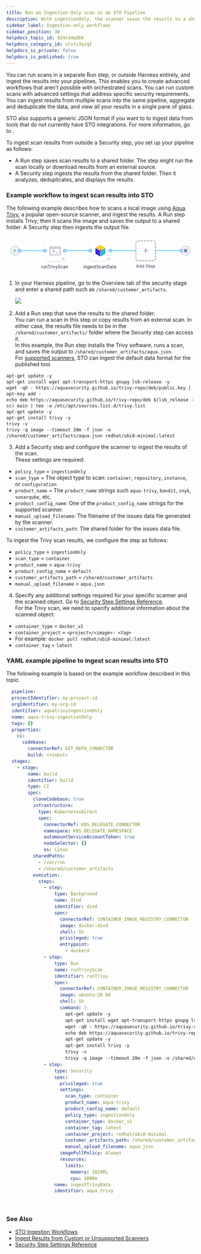 ```yaml
---
title: Run an Ingestion-Only scan in an STO Pipeline
description: With ingestionOnly, the scanner saves the results to a shared folder. The pipeline then ingests this data and analyzes, deduplicates, and displays the results.
sidebar_label: Ingestion-only workflows
sidebar_position: 30
helpdocs_topic_id: d24n34qdbk
helpdocs_category_id: utstv3qzqt
helpdocs_is_private: false
helpdocs_is_published: true
---
```


You can run scans in a separate Run step, or outside Harness entirely, and ingest the results into your pipelines. This enables you to create advanced workflows that aren't possible with orchestrated scans. You can run custom scans with advanced settings that address specific security requirements. You can ingest results from multiple scans into the same pipeline, aggregate and deduplicate the data, and view all your results in a single pane of glass.

STO also supports a generic JSON format if you want to to ingest data from tools that do not currently have STO integrations. For more information, go to .

 To ingest scan results from outside a Security step, you set up your pipeline as follows:

* A Run step saves scan results to a shared folder. The step might run the scan locally or download results from an external source.
* A Security step ingests the results from the shared folder. Then it analyzes, deduplicates, and displays the results.

### Example workflow to ingest scan results into STO 

The following example describes how to scans a local image using [Aqua Trivy](https://aquasecurity.github.io/trivy/dev/docs/), a popular open-source scanner, and ingest the results. A Run step installs Trivy; then it scans the image and saves the output to a shared folder. A Security step then ingests the output file.

![](../static/ingest-scan-results-into-an-sto-pipeline-07.png)

1. In your Harness pipeline, go to the Overview tab of the security stage and enter a shared path such as `/shared/customer_artifacts`.

   ![](../static/ingest-scan-results-into-an-sto-pipeline-08.png)

2. Add a Run step that save the results to the shared folder.  
You can run a scan in this step or copy results from an external scan. In either case, the results file needs to be in the `/shared/customer_artifacts/` folder where the Security step can access it.  
In this example, the Run step installs the Trivy software, runs a scan, and saves the output to `/shared/customer_artifacts/aqua.json`.  
For [supported scanners](../../sto-techref-category/security-step-settings-reference.md#scanners-target-types-and-scan-approach), STO can ingest the default data format for the published tool.  

```
apt-get update -y  
apt-get install wget apt-transport-https gnupg lsb-release -y  
wget -qO - https://aquasecurity.github.io/trivy-repo/deb/public.key | apt-key add -  
echo deb https://aquasecurity.github.io/trivy-repo/deb $(lsb_release -sc) main | tee -a /etc/apt/sources.list.d/trivy.list  
apt-get update -y  
apt-get install trivy -y  
trivy -v  
trivy -q image --timeout 20m -f json -o /shared/customer_artifacts/aqua.json redhat/ubi8-minimal:latest
```
3. Add a Security step and configure the scanner to ingest the results of the scan.  
These settings are required:

- `policy_type` = `ingestionOnly`
- `scan_type` = The object type to scan: `container`, `repository`, `instance`, or `configuration`
- `product_name` = The `product_name` strings such `aqua-trivy`, `bandit`, `snyk`, `sonarqube`, etc.
- `product_config_name`: One of the `product_config_name` strings for the supported scanner.
- `manual_upload_filename`: The filename of the issues data file generated by the scanner.
- `customer_artifacts_path`: The shared folder for the issues data file.

To ingest the Trivy scan results, we configure the step as follows:

- `policy_type` = `ingestionOnly`
- `scan_type` = `container`
- `product_name` = `aqua-trivy`
- `product_config_name` = `default`
- `customer_artifacts_path` = `/shared/customer_artifacts`
- `manual_upload_filename` = `aqua.json`

4. Specify any additional settings required for your specific scanner and the scanned object. Go to [Security Step Settings Reference](../../sto-techref-category/security-step-settings-reference.md).  
For the Trivy scan, we need to specify additional information about the scanned object:

- `container_type` = `docker_v2`
- `container_project` = `<`*`project`*`>/<`*`image`*`>: <`*`tag`*`>`  
-  For example: `docker pull redhat/ubi8-minimal:latest`
- `container_tag` = `latest`

### YAML example pipeline to ingest scan results into STO

The following example is based on the example workflow described in this topic.

```yaml
  pipeline:  
  projectIdentifier: my-project-id  
  orgIdentifier: my-org-id  
  identifier: aquatrivyingestionOnly  
  name: aqua-trivy-ingestionOnly  
  tags: {}  
  properties:  
    ci:  
      codebase:  
        connectorRef: GIT_REPO_CONNECTOR  
        build: <+input>  
  stages:  
    - stage:  
        name: build  
        identifier: build  
        type: CI  
        spec:  
          cloneCodebase: true  
          infrastructure:  
            type: KubernetesDirect  
            spec:  
              connectorRef: K8S_DELEGATE_CONNECTOR  
              namespace: K8S_DELEGATE_NAMESPACE  
              automountServiceAccountToken: true  
              nodeSelector: {}  
              os: Linux  
          sharedPaths:  
            - /var/run  
            - /shared/customer_artifacts  
          execution:  
            steps:  
              - step:
                  type: Background
                  name: dind
                  identifier: dind
                  spec:
                    connectorRef: CONTAINER_IMAGE_REGISTRY_CONNECTOR
                    image: docker:dind
                    shell: Sh
                    privileged: true
                    entrypoint:
                      - dockerd
              - step:  
                  type: Run  
                  name: runTrivyScan  
                  identifier: runTrivy  
                  spec:  
                    connectorRef: CONTAINER_IMAGE_REGISTRY_CONNECTOR 
                    image: ubuntu:20.04  
                    shell: Sh  
                    command: |-  
                      apt-get update -y  
                      apt-get install wget apt-transport-https gnupg lsb-release -y  
                      wget -qO - https://aquasecurity.github.io/trivy-repo/deb/public.key | apt-key add -  
                      echo deb https://aquasecurity.github.io/trivy-repo/deb $(lsb_release -sc) main | tee -a /etc/apt/sources.list.d/trivy.list  
                      apt-get update -y  
                      apt-get install trivy -y  
                      trivy -v  
                      trivy -q image --timeout 20m -f json -o /shared/customer_artifacts/aqua.json redhat/ubi8-minimal:latest  
              - step:  
                  type: Security  
                  spec:  
                    privileged: true  
                    settings:  
                      scan_type: container  
                      product_name: aqua-trivy  
                      product_config_name: default  
                      policy_type: ingestionOnly  
                      container_type: docker_v2  
                      container_tag: latest  
                      container_project: redhat/ubi8-minimal  
                      customer_artifacts_path: /shared/customer_artifacts  
                      manual_upload_filename: aqua.json  
                    imagePullPolicy: Always  
                    resources:  
                      limits:  
                        memory: 1024Mi  
                        cpu: 1000m  
                  name: ingestTrivyData  
                  identifier: aqua_trivy  
  
  
```
### See Also

* [STO Ingestion Workflows](./sto-workflows-overview.md)
* [Ingest Results from Custom or Unsupported Scanners](./ingesting-issues-from-other-scanners.md)
* [Security Step Settings Reference](../../sto-techref-category/security-step-settings-reference.md)

